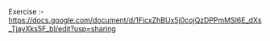 Exercise :-  https://docs.google.com/document/d/1FicxZhBUx5j0cojQzDPPmMSl6E_dXs_TjayXks5F_bI/edit?usp=sharing
